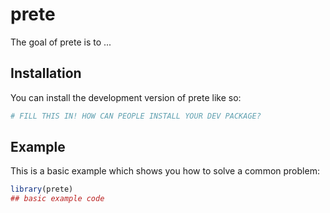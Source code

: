 
# prete

<!-- badges: start -->
<!-- badges: end -->

The goal of prete is to ...

## Installation

You can install the development version of prete like so:

``` r
# FILL THIS IN! HOW CAN PEOPLE INSTALL YOUR DEV PACKAGE?
```

## Example

This is a basic example which shows you how to solve a common problem:

``` r
library(prete)
## basic example code
```

